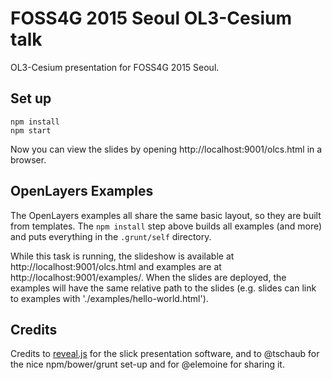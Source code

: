 # FOSS4G 2015 Seoul OL3-Cesium talk

OL3-Cesium presentation for FOSS4G 2015 Seoul.

## Set up

    npm install
    npm start

Now you can view the slides by opening http://localhost:9001/olcs.html in a browser.

## OpenLayers Examples

The OpenLayers examples all share the same basic layout, so they are built from
templates.  The `npm install` step above builds all examples (and more) and
puts everything in the `.grunt/self` directory.

While this task is running, the slideshow is available at
http://localhost:9001/olcs.html and examples are at
http://localhost:9001/examples/.  When the slides are deployed, the examples
will have the same relative path to the slides (e.g. slides can link to
examples with './examples/hello-world.html').

## Credits

Credits to [reveal.js](http://lab.hakim.se/reveal-js/) for the slick
presentation software, and to @tschaub for the nice npm/bower/grunt set-up and
for @elemoine for sharing it.
